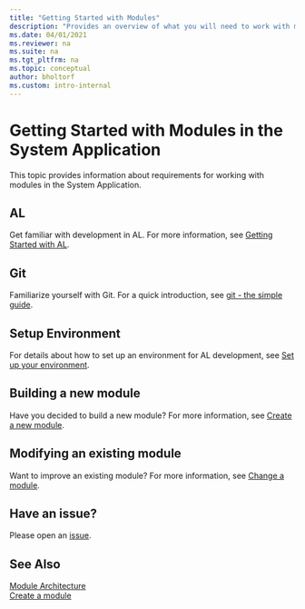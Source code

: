 ```yaml
---
title: "Getting Started with Modules"
description: "Provides an overview of what you will need to work with modules in the System Application."
ms.date: 04/01/2021
ms.reviewer: na
ms.suite: na
ms.tgt_pltfrm: na
ms.topic: conceptual
author: bholtorf
ms.custom: intro-internal
---
```

# Getting Started with Modules in the System Application
This topic provides information about requirements for working with modules in the System Application.

## AL
Get familiar with development in AL. For more information, see [Getting Started with AL](./devenv-get-started.md).  

## Git
Familiarize yourself with Git. For a quick introduction, see [git - the simple guide](https://rogerdudler.github.io/git-guide/).

## Setup Environment
For details about how to set up an environment for AL development, see [Set up your environment](devenv-set-up-an-environment.md).

## Building a new module
Have you decided to build a new module? For more information, see [Create a new module](devenv-new-module.md).

## Modifying an existing module
Want to improve an existing module? For more information, see [Change a module](devenv-change-a-module.md).

## Have an issue?
Please open an [issue](https://github.com/microsoft/ALAppExtensions/issues/new).

## See Also
[Module Architecture](devenv-blueprint.md)  
[Create a module](devenv-new-module.md)